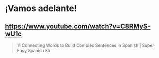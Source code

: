 # ¡Vamos adelante!

## https://www.youtube.com/watch?v=C8RMyS-wU1c

> 11 Connecting Words to Build Complex Sentences in Spanish | Super Easy Spanish 85
